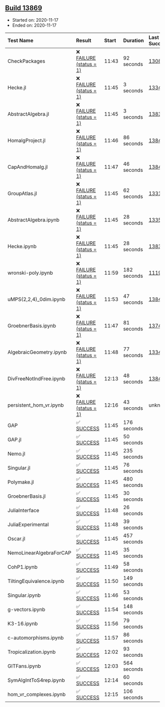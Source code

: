 ## [Build 13869](https://oscarci.mathematik.uni-kl.de/job/oscar/13869/)

* Started on: 2020-11-17
* Ended on: 2020-11-17

| Test Name    | Result | Start | Duration | Last Success | First Failure |
|:-------------|:-------|:------|:---------|:-------------|:--------------|
| CheckPackages | ❌ [FAILURE (status = 1)](https://oscarci.mathematik.uni-kl.de/job/oscar/13869/artifact/logs/build-13869/CheckPackages.log) | 11:43 | 92 seconds | [13085](https://oscarci.mathematik.uni-kl.de/job/oscar/13085/) | [13086](https://oscarci.mathematik.uni-kl.de/job/oscar/13086/) |
| Hecke.jl | ❌ [FAILURE (status = 1)](https://oscarci.mathematik.uni-kl.de/job/oscar/13869/artifact/logs/build-13869/Hecke.jl.log) | 11:45 | 3 seconds | [13341](https://oscarci.mathematik.uni-kl.de/job/oscar/13341/) | [13342](https://oscarci.mathematik.uni-kl.de/job/oscar/13342/) |
| AbstractAlgebra.jl | ❌ [FAILURE (status = 1)](https://oscarci.mathematik.uni-kl.de/job/oscar/13869/artifact/logs/build-13869/AbstractAlgebra.jl.log) | 11:45 | 3 seconds | [13837](https://oscarci.mathematik.uni-kl.de/job/oscar/13837/) | [13838](https://oscarci.mathematik.uni-kl.de/job/oscar/13838/) |
| HomalgProject.jl | ❌ [FAILURE (status = 1)](https://oscarci.mathematik.uni-kl.de/job/oscar/13869/artifact/logs/build-13869/HomalgProject.jl.log) | 11:46 | 86 seconds | [13845](https://oscarci.mathematik.uni-kl.de/job/oscar/13845/) | [13846](https://oscarci.mathematik.uni-kl.de/job/oscar/13846/) |
| CapAndHomalg.jl | ❌ [FAILURE (status = 1)](https://oscarci.mathematik.uni-kl.de/job/oscar/13869/artifact/logs/build-13869/CapAndHomalg.jl.log) | 11:47 | 46 seconds | [13845](https://oscarci.mathematik.uni-kl.de/job/oscar/13845/) | [13846](https://oscarci.mathematik.uni-kl.de/job/oscar/13846/) |
| GroupAtlas.jl | ❌ [FAILURE (status = 1)](https://oscarci.mathematik.uni-kl.de/job/oscar/13869/artifact/logs/build-13869/GroupAtlas.jl.log) | 11:45 | 62 seconds | [13311](https://oscarci.mathematik.uni-kl.de/job/oscar/13311/) | [13312](https://oscarci.mathematik.uni-kl.de/job/oscar/13312/) |
| AbstractAlgebra.ipynb | ❌ [FAILURE (status = 1)](https://oscarci.mathematik.uni-kl.de/job/oscar/13869/artifact/logs/build-13869/AbstractAlgebra.ipynb.log) | 11:45 | 28 seconds | [13355](https://oscarci.mathematik.uni-kl.de/job/oscar/13355/) | [13356](https://oscarci.mathematik.uni-kl.de/job/oscar/13356/) |
| Hecke.ipynb | ❌ [FAILURE (status = 1)](https://oscarci.mathematik.uni-kl.de/job/oscar/13869/artifact/logs/build-13869/Hecke.ipynb.log) | 11:45 | 28 seconds | [13837](https://oscarci.mathematik.uni-kl.de/job/oscar/13837/) | [13838](https://oscarci.mathematik.uni-kl.de/job/oscar/13838/) |
| wronski-poly.ipynb | ❌ [FAILURE (status = 1)](https://oscarci.mathematik.uni-kl.de/job/oscar/13869/artifact/logs/build-13869/wronski-poly.ipynb.log) | 11:59 | 182 seconds | [11192](https://oscarci.mathematik.uni-kl.de/job/oscar/11192/) | [11193](https://oscarci.mathematik.uni-kl.de/job/oscar/11193/) |
| uMPS(2,2,4)_0dim.ipynb | ❌ [FAILURE (status = 1)](https://oscarci.mathematik.uni-kl.de/job/oscar/13869/artifact/logs/build-13869/uMPS-2-2-4-_0dim.ipynb.log) | 11:53 | 47 seconds | [13841](https://oscarci.mathematik.uni-kl.de/job/oscar/13841/) | [13842](https://oscarci.mathematik.uni-kl.de/job/oscar/13842/) |
| GroebnerBasis.ipynb | ❌ [FAILURE (status = 1)](https://oscarci.mathematik.uni-kl.de/job/oscar/13869/artifact/logs/build-13869/GroebnerBasis.ipynb.log) | 11:47 | 81 seconds | [13748](https://oscarci.mathematik.uni-kl.de/job/oscar/13748/) | [13749](https://oscarci.mathematik.uni-kl.de/job/oscar/13749/) |
| AlgebraicGeometry.ipynb | ❌ [FAILURE (status = 1)](https://oscarci.mathematik.uni-kl.de/job/oscar/13869/artifact/logs/build-13869/AlgebraicGeometry.ipynb.log) | 11:48 | 77 seconds | [13341](https://oscarci.mathematik.uni-kl.de/job/oscar/13341/) | [13342](https://oscarci.mathematik.uni-kl.de/job/oscar/13342/) |
| DivFreeNotIndFree.ipynb | ❌ [FAILURE (status = 1)](https://oscarci.mathematik.uni-kl.de/job/oscar/13869/artifact/logs/build-13869/DivFreeNotIndFree.ipynb.log) | 12:13 | 48 seconds | [13845](https://oscarci.mathematik.uni-kl.de/job/oscar/13845/) | [13846](https://oscarci.mathematik.uni-kl.de/job/oscar/13846/) |
| persistent_hom_vr.ipynb | ❌ [FAILURE (status = 1)](https://oscarci.mathematik.uni-kl.de/job/oscar/13869/artifact/logs/build-13869/persistent_hom_vr.ipynb.log) | 12:16 | 43 seconds | unknown | unknown |
| GAP | ✅ [SUCCESS](https://oscarci.mathematik.uni-kl.de/job/oscar/13869/artifact/logs/build-13869/GAP.log) | 11:45 | 176 seconds |  |  |
| GAP.jl | ✅ [SUCCESS](https://oscarci.mathematik.uni-kl.de/job/oscar/13869/artifact/logs/build-13869/GAP.jl.log) | 11:45 | 50 seconds |  |  |
| Nemo.jl | ✅ [SUCCESS](https://oscarci.mathematik.uni-kl.de/job/oscar/13869/artifact/logs/build-13869/Nemo.jl.log) | 11:45 | 235 seconds |  |  |
| Singular.jl | ✅ [SUCCESS](https://oscarci.mathematik.uni-kl.de/job/oscar/13869/artifact/logs/build-13869/Singular.jl.log) | 11:45 | 76 seconds |  |  |
| Polymake.jl | ✅ [SUCCESS](https://oscarci.mathematik.uni-kl.de/job/oscar/13869/artifact/logs/build-13869/Polymake.jl.log) | 11:45 | 480 seconds |  |  |
| GroebnerBasis.jl | ✅ [SUCCESS](https://oscarci.mathematik.uni-kl.de/job/oscar/13869/artifact/logs/build-13869/GroebnerBasis.jl.log) | 11:45 | 30 seconds |  |  |
| JuliaInterface | ✅ [SUCCESS](https://oscarci.mathematik.uni-kl.de/job/oscar/13869/artifact/logs/build-13869/JuliaInterface.log) | 11:48 | 26 seconds |  |  |
| JuliaExperimental | ✅ [SUCCESS](https://oscarci.mathematik.uni-kl.de/job/oscar/13869/artifact/logs/build-13869/JuliaExperimental.log) | 11:48 | 39 seconds |  |  |
| Oscar.jl | ✅ [SUCCESS](https://oscarci.mathematik.uni-kl.de/job/oscar/13869/artifact/logs/build-13869/Oscar.jl.log) | 11:45 | 457 seconds |  |  |
| NemoLinearAlgebraForCAP | ✅ [SUCCESS](https://oscarci.mathematik.uni-kl.de/job/oscar/13869/artifact/logs/build-13869/NemoLinearAlgebraForCAP.log) | 11:45 | 35 seconds |  |  |
| CohP1.ipynb | ✅ [SUCCESS](https://oscarci.mathematik.uni-kl.de/job/oscar/13869/artifact/logs/build-13869/CohP1.ipynb.log) | 11:49 | 58 seconds |  |  |
| TiltingEquivalence.ipynb | ✅ [SUCCESS](https://oscarci.mathematik.uni-kl.de/job/oscar/13869/artifact/logs/build-13869/TiltingEquivalence.ipynb.log) | 11:50 | 149 seconds |  |  |
| Singular.ipynb | ✅ [SUCCESS](https://oscarci.mathematik.uni-kl.de/job/oscar/13869/artifact/logs/build-13869/Singular.ipynb.log) | 11:46 | 53 seconds |  |  |
| g-vectors.ipynb | ✅ [SUCCESS](https://oscarci.mathematik.uni-kl.de/job/oscar/13869/artifact/logs/build-13869/g-vectors.ipynb.log) | 11:54 | 148 seconds |  |  |
| K3-16.ipynb | ✅ [SUCCESS](https://oscarci.mathematik.uni-kl.de/job/oscar/13869/artifact/logs/build-13869/K3-16.ipynb.log) | 11:56 | 79 seconds |  |  |
| c-automorphisms.ipynb | ✅ [SUCCESS](https://oscarci.mathematik.uni-kl.de/job/oscar/13869/artifact/logs/build-13869/c-automorphisms.ipynb.log) | 11:57 | 86 seconds |  |  |
| Tropicalization.ipynb | ✅ [SUCCESS](https://oscarci.mathematik.uni-kl.de/job/oscar/13869/artifact/logs/build-13869/Tropicalization.ipynb.log) | 12:02 | 93 seconds |  |  |
| GITFans.ipynb | ✅ [SUCCESS](https://oscarci.mathematik.uni-kl.de/job/oscar/13869/artifact/logs/build-13869/GITFans.ipynb.log) | 12:03 | 564 seconds |  |  |
| SymAlgIntToS4rep.ipynb | ✅ [SUCCESS](https://oscarci.mathematik.uni-kl.de/job/oscar/13869/artifact/logs/build-13869/SymAlgIntToS4rep.ipynb.log) | 12:14 | 60 seconds |  |  |
| hom_vr_complexes.ipynb | ✅ [SUCCESS](https://oscarci.mathematik.uni-kl.de/job/oscar/13869/artifact/logs/build-13869/hom_vr_complexes.ipynb.log) | 12:15 | 106 seconds |  |  |
